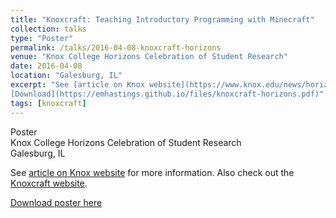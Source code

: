 ```yaml
---
title: "Knoxcraft: Teaching Introductory Programming with Minecraft"
collection: talks
type: "Poster"
permalink: /talks/2016-04-08-knoxcraft-horizons
venue: "Knox College Horizons Celebration of Student Research"
date: 2016-04-08
location: "Galesburg, IL"
excerpt: "See [article on Knox website](https://www.knox.edu/news/horizons-event-showcases-student-research-and-creative-projects) for more information.  Also check out the [Knoxcraft website](https://knoxcraft.github.io/#).  
[Download](https://emhastings.github.io/files/knoxcraft-horizons.pdf)"
tags: [knoxcraft]
---
```


Poster  
Knox College Horizons Celebration of Student Research  
Galesburg, IL

See [article on Knox website](https://www.knox.edu/news/horizons-event-showcases-student-research-and-creative-projects) for more information.  Also check out the [Knoxcraft website](https://knoxcraft.github.io/#).

[Download poster here](https://emhastings.github.io/files/knoxcraft-horizons.pdf)
